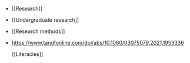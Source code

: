 - [[Research]]
- [[Undergraduate research]]
- [[Research methods]]
- https://www.tandfonline.com/doi/abs/10.1080/03075079.2021.1953336
  
  [[Literacies]]